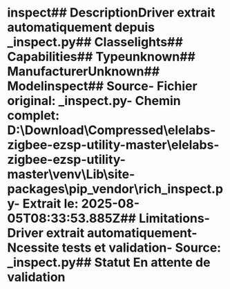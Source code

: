 # inspect##  DescriptionDriver extrait automatiquement depuis _inspect.py##  Classelights##  Capabilities##  Typeunknown##  ManufacturerUnknown##  Modelinspect##  Source- **Fichier original**: _inspect.py- **Chemin complet**: D:\Download\Compressed\elelabs-zigbee-ezsp-utility-master\elelabs-zigbee-ezsp-utility-master\venv\Lib\site-packages\pip\_vendor\rich\_inspect.py- **Extrait le**: 2025-08-05T08:33:53.885Z##  Limitations- Driver extrait automatiquement- Ncessite tests et validation- Source: _inspect.py##  Statut En attente de validation